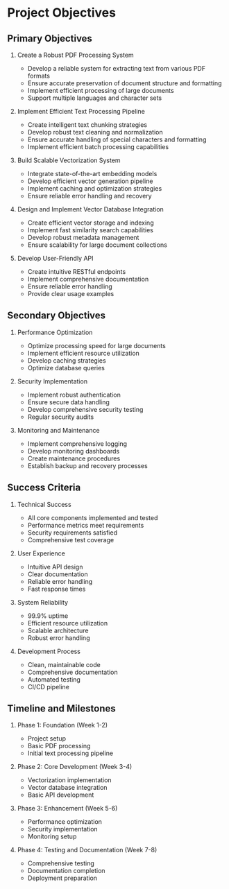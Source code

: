 # Project Objectives

## Primary Objectives

1. Create a Robust PDF Processing System
   - Develop a reliable system for extracting text from various PDF formats
   - Ensure accurate preservation of document structure and formatting
   - Implement efficient processing of large documents
   - Support multiple languages and character sets

2. Implement Efficient Text Processing Pipeline
   - Create intelligent text chunking strategies
   - Develop robust text cleaning and normalization
   - Ensure accurate handling of special characters and formatting
   - Implement efficient batch processing capabilities

3. Build Scalable Vectorization System
   - Integrate state-of-the-art embedding models
   - Develop efficient vector generation pipeline
   - Implement caching and optimization strategies
   - Ensure reliable error handling and recovery

4. Design and Implement Vector Database Integration
   - Create efficient vector storage and indexing
   - Implement fast similarity search capabilities
   - Develop robust metadata management
   - Ensure scalability for large document collections

5. Develop User-Friendly API
   - Create intuitive RESTful endpoints
   - Implement comprehensive documentation
   - Ensure reliable error handling
   - Provide clear usage examples

## Secondary Objectives

1. Performance Optimization
   - Optimize processing speed for large documents
   - Implement efficient resource utilization
   - Develop caching strategies
   - Optimize database queries

2. Security Implementation
   - Implement robust authentication
   - Ensure secure data handling
   - Develop comprehensive security testing
   - Regular security audits

3. Monitoring and Maintenance
   - Implement comprehensive logging
   - Develop monitoring dashboards
   - Create maintenance procedures
   - Establish backup and recovery processes

## Success Criteria

1. Technical Success
   - All core components implemented and tested
   - Performance metrics meet requirements
   - Security requirements satisfied
   - Comprehensive test coverage

2. User Experience
   - Intuitive API design
   - Clear documentation
   - Reliable error handling
   - Fast response times

3. System Reliability
   - 99.9% uptime
   - Efficient resource utilization
   - Scalable architecture
   - Robust error handling

4. Development Process
   - Clean, maintainable code
   - Comprehensive documentation
   - Automated testing
   - CI/CD pipeline

## Timeline and Milestones

1. Phase 1: Foundation (Week 1-2)
   - Project setup
   - Basic PDF processing
   - Initial text processing pipeline

2. Phase 2: Core Development (Week 3-4)
   - Vectorization implementation
   - Vector database integration
   - Basic API development

3. Phase 3: Enhancement (Week 5-6)
   - Performance optimization
   - Security implementation
   - Monitoring setup

4. Phase 4: Testing and Documentation (Week 7-8)
   - Comprehensive testing
   - Documentation completion
   - Deployment preparation 